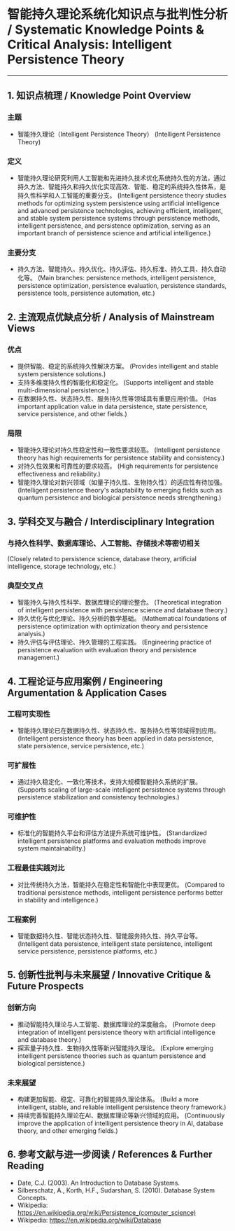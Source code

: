 # 智能持久理论系统化知识点与批判性分析 / Systematic Knowledge Points & Critical Analysis: Intelligent Persistence Theory

---

## 1. 知识点梳理 / Knowledge Point Overview

### 主题

- 智能持久理论（Intelligent Persistence Theory）
  (Intelligent Persistence Theory)

### 定义

- 智能持久理论研究利用人工智能和先进持久技术优化系统持久性的方法，通过持久方法、智能持久和持久优化实现高效、智能、稳定的系统持久性体系，是持久性科学和人工智能的重要分支。
  (Intelligent persistence theory studies methods for optimizing system persistence using artificial intelligence and advanced persistence technologies, achieving efficient, intelligent, and stable system persistence systems through persistence methods, intelligent persistence, and persistence optimization, serving as an important branch of persistence science and artificial intelligence.)

### 主要分支

- 持久方法、智能持久、持久优化、持久评估、持久标准、持久工具、持久自动化等。
  (Main branches: persistence methods, intelligent persistence, persistence optimization, persistence evaluation, persistence standards, persistence tools, persistence automation, etc.)

## 2. 主流观点优缺点分析 / Analysis of Mainstream Views

### 优点

- 提供智能、稳定的系统持久性解决方案。
  (Provides intelligent and stable system persistence solutions.)
- 支持多维度持久性的智能化和稳定化。
  (Supports intelligent and stable multi-dimensional persistence.)
- 在数据持久性、状态持久性、服务持久性等领域具有重要应用价值。
  (Has important application value in data persistence, state persistence, service persistence, and other fields.)

### 局限

- 智能持久理论对持久性稳定性和一致性要求较高。
  (Intelligent persistence theory has high requirements for persistence stability and consistency.)
- 对持久性效果和可靠性的要求较高。
  (High requirements for persistence effectiveness and reliability.)
- 智能持久理论对新兴领域（如量子持久性、生物持久性）的适应性有待加强。
  (Intelligent persistence theory's adaptability to emerging fields such as quantum persistence and biological persistence needs strengthening.)

## 3. 学科交叉与融合 / Interdisciplinary Integration

### 与持久性科学、数据库理论、人工智能、存储技术等密切相关

  (Closely related to persistence science, database theory, artificial intelligence, storage technology, etc.)

### 典型交叉点

- 智能持久与持久性科学、数据库理论的理论整合。
  (Theoretical integration of intelligent persistence with persistence science and database theory.)
- 持久优化与优化理论、持久分析的数学基础。
  (Mathematical foundations of persistence optimization with optimization theory and persistence analysis.)
- 持久评估与评估理论、持久管理的工程实践。
  (Engineering practice of persistence evaluation with evaluation theory and persistence management.)

## 4. 工程论证与应用案例 / Engineering Argumentation & Application Cases

### 工程可实现性

- 智能持久理论已在数据持久性、状态持久性、服务持久性等领域得到应用。
  (Intelligent persistence theory has been applied in data persistence, state persistence, service persistence, etc.)

### 可扩展性

- 通过持久稳定化、一致化等技术，支持大规模智能持久系统的扩展。
  (Supports scaling of large-scale intelligent persistence systems through persistence stabilization and consistency technologies.)

### 可维护性

- 标准化的智能持久平台和评估方法提升系统可维护性。
  (Standardized intelligent persistence platforms and evaluation methods improve system maintainability.)

### 工程最佳实践对比

- 对比传统持久方法，智能持久在稳定性和智能化中表现更优。
  (Compared to traditional persistence methods, intelligent persistence performs better in stability and intelligence.)

### 工程案例

- 智能数据持久性、智能状态持久性、智能服务持久性、持久平台等。
  (Intelligent data persistence, intelligent state persistence, intelligent service persistence, persistence platforms, etc.)

## 5. 创新性批判与未来展望 / Innovative Critique & Future Prospects

### 创新方向

- 推动智能持久理论与人工智能、数据库理论的深度融合。
  (Promote deep integration of intelligent persistence theory with artificial intelligence and database theory.)
- 探索量子持久性、生物持久性等新兴智能持久理论。
  (Explore emerging intelligent persistence theories such as quantum persistence and biological persistence.)

### 未来展望

- 构建更加智能、稳定、可靠化的智能持久理论体系。
  (Build a more intelligent, stable, and reliable intelligent persistence theory framework.)
- 持续完善智能持久理论在AI、数据库理论等新兴领域的应用。
  (Continuously improve the application of intelligent persistence theory in AI, database theory, and other emerging fields.)

## 6. 参考文献与进一步阅读 / References & Further Reading

- Date, C.J. (2003). An Introduction to Database Systems.
- Silberschatz, A., Korth, H.F., Sudarshan, S. (2010). Database System Concepts.
- Wikipedia: <https://en.wikipedia.org/wiki/Persistence_(computer_science)>
- Wikipedia: <https://en.wikipedia.org/wiki/Database>
